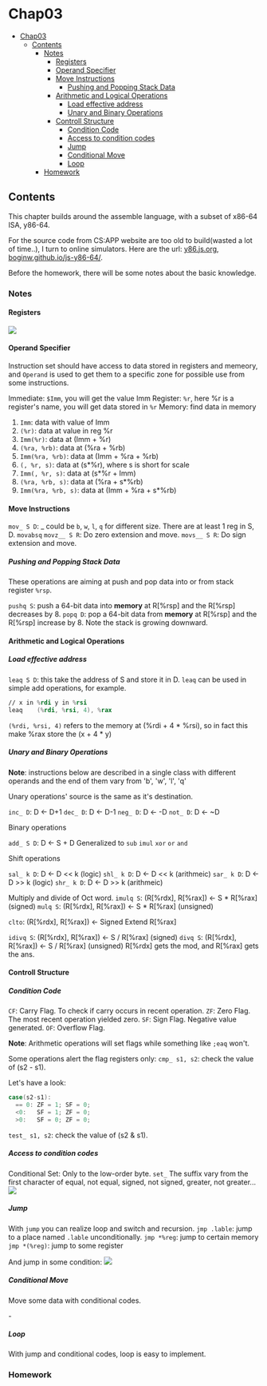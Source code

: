 # Chap03

- [Chap03](#chap03)
  - [Contents](#contents)
    - [Notes](#notes)
      - [Registers](#registers)
      - [Operand Specifier](#operand-specifier)
      - [Move Instructions](#move-instructions)
        - [Pushing and Popping Stack Data](#pushing-and-popping-stack-data)
      - [Arithmetic and Logical Operations](#arithmetic-and-logical-operations)
        - [Load effective address](#load-effective-address)
        - [Unary and Binary Operations](#unary-and-binary-operations)
      - [Controll Structure](#controll-structure)
        - [Condition Code](#condition-code)
        - [Access to condition codes](#access-to-condition-codes)
        - [Jump](#jump)
        - [Conditional Move](#conditional-move)
        - [Loop](#loop)
    - [Homework](#homework)

## Contents

This chapter builds around the assemble language, with a subset of x86-64 ISA, y86-64.

For the source code from CS:APP website are too old to build(wasted a lot of time..), I turn to online simulators. Here are the url: [y86.js.org](http://y86.js.org/), [boginw.github.io/js-y86-64/](https://boginw.github.io/js-y86-64/).

Before the homework, there will be some notes about the basic knowledge.

### Notes

#### Registers

![](img/regs.png)

#### Operand Specifier

Instruction set should have access to data stored in registers and memeory, and `Operand` is used to get them to a specific zone for possible use from some instructions.  

Immediate: `$Imm`, you will get the value Imm
Register: `%r`, here %r is a register's name, you will get data stored in `%r`
Memory: find data in memory 
1. `Imm`: data with value of Imm
2. `(%r)`: data at value in reg %r
3. `Imm(%r)`: data at (Imm + %r)
4. `(%ra, %rb)`: data at (%ra + %rb)
5. `Imm(%ra, %rb)`: data at (Imm + %ra + %rb)
6. `(, %r, s)`: data at (s*%r), where s is short for scale
7. `Imm(, %r, s)`: data at (s*%r + Imm)
8. `(%ra, %rb, s)`: data at (%ra + s*%rb)
9. `Imm(%ra, %rb, s)`: data at (Imm + %ra + s*%rb)


#### Move Instructions

`mov_ S D`: _ could be `b`, `w`, `l`, `q`  for different size. There are at least 1 reg in S, D.
`movabsq`
`movz__ S R`: Do zero extension and move.
`movs__ S R`: Do sign extension and move.

##### Pushing and Popping Stack Data
These operations are aiming at push and pop data into or from stack register `%rsp`.

`pushq S`: push a 64-bit data into **memory** at R[%rsp] and the R[%rsp] decreases by 8.
`popq D`: pop a 64-bit data from **memory** at R[%rsp] and the R[%rsp] increase by 8.
Note the stack is growing downward.

#### Arithmetic and Logical Operations

##### Load effective address
`leaq S D`: this take the address of S and store it in D.
`leaq` can be used in simple add operations, for example.
```asm
// x in %rdi y in %rsi
leaq    (%rdi, %rsi, 4), %rax
```
`(%rdi, %rsi, 4)` refers to the memory at (%rdi + 4 * %rsi), so in fact this make %rax store the (x + 4 * y)

##### Unary and Binary Operations
**Note**: instructions below are described in a single class with different operands and the end of them vary from 'b', 'w', 'l', 'q'

Unary operations' source is the same as it's destination.

`inc_ D`: D <- D+1
`dec_ D`: D <- D-1
`neg_ D`: D <- -D
`not_ D`: D <- ~D

Binary operations

`add_ S D`: D <- S + D
Generalized to `sub` `imul` `xor` `or` `and`

Shift operations

`sal_ k D`: D <- D << k (logic)
`shl_ k D`: D <- D << k (arithmeic)
`sar_ k D`: D <- D >> k (logic)
`shr_ k D`: D <- D >> k (arithmeic)

Multiply and divide of Oct word.
`imulq S`: (R[%rdx], R[%rax]) <- S * R[%rax] (signed)
`mulq S`: (R[%rdx], R[%rax]) <- S * R[%rax] (unsigned)

`clto`: (R[%rdx], R[%rax]) <- Signed Extend R[%rax]

`idivq S`: (R[%rdx], R[%rax]) <- S / R[%rax] (signed)
`divq S`: (R[%rdx], R[%rax]) <- S / R[%rax] (unsigned) 
R[%rdx] gets the mod, and R[%rax] gets the ans.

#### Controll Structure

##### Condition Code

`CF`: Carry Flag. To check if carry occurs in recent operation.
`ZF`: Zero Flag. The most recent operation yielded zero.
`SF`: Sign Flag. Negative value generated.
`OF`: Overflow Flag.

**Note**: Arithmetic operations will set flags while something like `;eaq` won't.

Some operations alert the flag registers only:
`cmp_ s1, s2`: check the value of (s2 - s1).

Let's have a look:
```c
case(s2-s1):
  == 0: ZF = 1; SF = 0;
  <0:   SF = 1; ZF = 0;
  >0:   SF = 0; ZF = 0;
```

`test_ s1, s2`: check the value of (s2 & s1).

##### Access to condition codes

Conditional Set: Only to the low-order byte.
`set_`
The suffix vary from the first character of equal, not equal, signed, not signed, greater, not greater...
![](img/set.png)

##### Jump

With `jump` you can realize loop and switch and recursion.
`jmp .lable`: jump to a place named `.lable` unconditionally.
`jmp *%reg`: jump to certain memory
`jmp *(%reg)`: jump to some register

And jump in some condition:
![](img/jmp.png)

##### Conditional Move
Move some data with conditional codes.

-[](img/cmov.png)

##### Loop

With jump and conditional codes, loop is easy to implement. 

### Homework